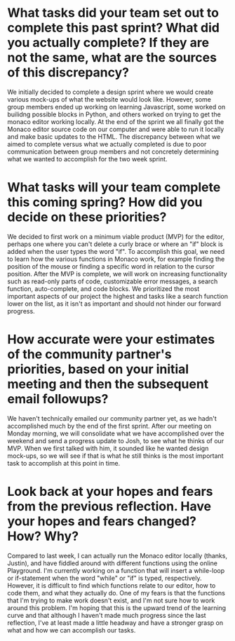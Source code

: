 # What tasks did your team set out to complete this past sprint? What did you actually complete? If they are not the same, what are the sources of this discrepancy? 
We initially decided to complete a design sprint where we would create various mock-ups of what the website would look like. However, some group members ended up working on learning Javascript, some worked on builidng possible blocks in Python, and others worked on trying to get the monaco editor working locally. At the end of the sprint we all finally got the Monaco editor source code on our computer and were able to run it locally and make basic updates to the HTML. The discrepancy between what we aimed to complete versus what we actually completed is due to poor communication between group members and not concretely determining what we wanted to accomplish for the two week sprint. 

# What tasks will your team complete this coming spring? How did you decide on these priorities? 
We decided to first work on a minimum viable product (MVP) for the editor, perhaps one where you can't delete a curly brace or where an "if" block is added when the user types the word "if". To accomplish this goal, we need to learn how the various functions in Monaco work, for example finding the position of the mouse or finding a specific word in relation to the cursor position. After the MVP is complete, we will work on increasing functionality such as read-only parts of code, customizable error messages, a search function, auto-complete, and code blocks. We prioritized the most important aspects of our project the highest and tasks like a search function lower on the list, as it isn't as important and should not hinder our forward progress.

# How accurate were your estimates of the community partner's priorities, based on your initial meeting and then the subsequent email followups? 
We haven't technically emailed our community partner yet, as we hadn't accomplished much by the end of the first sprint. After our meeting on Monday morning, we will consolidate what we have accomplished over the weekend and send a progress update to Josh, to see what he thinks of our MVP. When we first talked with him, it sounded like he wanted design mock-ups, so we will see if that is what he still thinks is the most important task to accomplish at this point in time.

# Look back at your hopes and fears from the previous reflection. Have your hopes and fears changed? How? Why? 
Compared to last week, I can actually run the Monaco editor locally (thanks, Justin), and have fiddled around with different functions using the online Playground. I'm currently working on a function that will insert a while-loop or if-statement when the word "while" or "if" is typed, respectively. However, it is difficult to find which functions relate to our editor, how to code them, and what they actually do. One of my fears is that the functions that I'm trying to make work doesn't exist, and I'm not sure how to work around this problem. I'm hoping that this is the upward trend of the learning curve and that although I haven't made much progress since the last reflection, I've at least made a little headway and have a stronger grasp on what and how we can accomplish our tasks.
